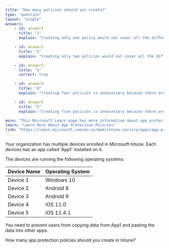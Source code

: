 ```yaml
---
title: "How many policies should you create?"
type: "question"
layout: "single"
answers:
    - id: answer1
      title: "1"
      explain: "Creating only one policy would not cover all the different operating systems your devices are running."

    - id: answer2
      title: "2"
      explain: "Creating only two policies would not cover all the different operating systems your devices are running."

    - id: answer3
      title: "3"
      correct: true

    - id: answer4
      title: "4"
      explain: "Creating four policies is unnecessary because there are only three distinct operating systems that your devices are running."

    - id: answer5
      title: "5"
      explain: "Creating five policies is unnecessary because there are only three distinct operating systems that your devices are running."

more: "This Microsoft Learn page has more information about app protection policies."
learn: "Learn More About App Protection Policies"
link: "https://learn.microsoft.com/en-us/mem/intune-service/apps/app-protection-policies"
---
```

Your organization has multiple devices enrolled in Microsoft Intune. Each devices has an app called 'App1' installed on it. 

The devices are running the following operating systems:

| Device Name | Operating System |
|-------------|------------------|
| Device 1    | Windows 10       |
| Device 2    | Android 8        |
| Device 3    | Android 9        |
| Device 4    | iOS 11.0         |
| Device 5    | iOS 11.4.1       |

You need to prevent users from copying data from App1 and pasting the data into other apps.

How many app protection policies should you create in Intune? 
